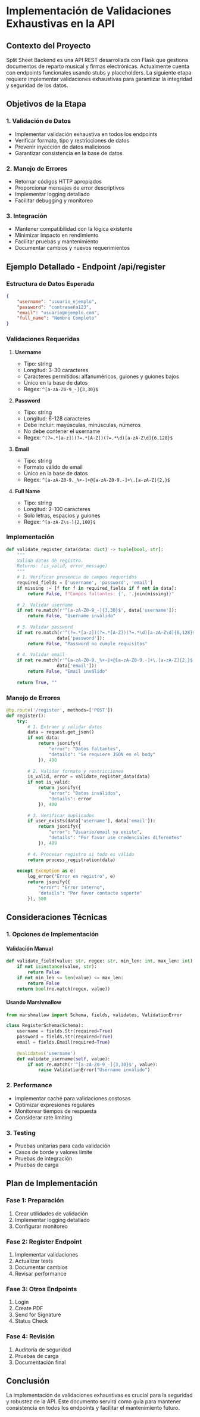 # Implementación de Validaciones Exhaustivas en la API

## Contexto del Proyecto
Split Sheet Backend es una API REST desarrollada con Flask que gestiona documentos de reparto musical y firmas electrónicas. Actualmente cuenta con endpoints funcionales usando stubs y placeholders. La siguiente etapa requiere implementar validaciones exhaustivas para garantizar la integridad y seguridad de los datos.

## Objetivos de la Etapa

### 1. Validación de Datos
- Implementar validación exhaustiva en todos los endpoints
- Verificar formato, tipo y restricciones de datos
- Prevenir inyección de datos maliciosos
- Garantizar consistencia en la base de datos

### 2. Manejo de Errores
- Retornar códigos HTTP apropiados
- Proporcionar mensajes de error descriptivos
- Implementar logging detallado
- Facilitar debugging y monitoreo

### 3. Integración
- Mantener compatibilidad con la lógica existente
- Minimizar impacto en rendimiento
- Facilitar pruebas y mantenimiento
- Documentar cambios y nuevos requerimientos

## Ejemplo Detallado - Endpoint /api/register

### Estructura de Datos Esperada
```json
{
    "username": "usuario_ejemplo",
    "password": "contraseña123",
    "email": "usuario@ejemplo.com",
    "full_name": "Nombre Completo"
}
```

### Validaciones Requeridas

1. **Username**
   - Tipo: string
   - Longitud: 3-30 caracteres
   - Caracteres permitidos: alfanuméricos, guiones y guiones bajos
   - Único en la base de datos
   - Regex: `^[a-zA-Z0-9_-]{3,30}$`

2. **Password**
   - Tipo: string
   - Longitud: 6-128 caracteres
   - Debe incluir: mayúsculas, minúsculas, números
   - No debe contener el username
   - Regex: `^(?=.*[a-z])(?=.*[A-Z])(?=.*\d)[a-zA-Z\d]{6,128}$`

3. **Email**
   - Tipo: string
   - Formato válido de email
   - Único en la base de datos
   - Regex: `^[a-zA-Z0-9._%+-]+@[a-zA-Z0-9.-]+\.[a-zA-Z]{2,}$`

4. **Full Name**
   - Tipo: string
   - Longitud: 2-100 caracteres
   - Solo letras, espacios y guiones
   - Regex: `^[a-zA-Z\s-]{2,100}$`

### Implementación

```python
def validate_register_data(data: dict) -> tuple[bool, str]:
    """
    Valida datos de registro.
    Returns: (is_valid, error_message)
    """
    # 1. Verificar presencia de campos requeridos
    required_fields = ['username', 'password', 'email']
    if missing := [f for f in required_fields if f not in data]:
        return False, f"Campos faltantes: {', '.join(missing)}"
    
    # 2. Validar username
    if not re.match(r'^[a-zA-Z0-9_-]{3,30}$', data['username']):
        return False, "Username inválido"
    
    # 3. Validar password
    if not re.match(r'^(?=.*[a-z])(?=.*[A-Z])(?=.*\d)[a-zA-Z\d]{6,128}$', 
                   data['password']):
        return False, "Password no cumple requisitos"
    
    # 4. Validar email
    if not re.match(r'^[a-zA-Z0-9._%+-]+@[a-zA-Z0-9.-]+\.[a-zA-Z]{2,}$',
                   data['email']):
        return False, "Email inválido"
    
    return True, ""
```

### Manejo de Errores
```python
@bp.route('/register', methods=['POST'])
def register():
    try:
        # 1. Extraer y validar datos
        data = request.get_json()
        if not data:
            return jsonify({
                "error": "Datos faltantes",
                "details": "Se requiere JSON en el body"
            }), 400
        
        # 2. Validar formato y restricciones
        is_valid, error = validate_register_data(data)
        if not is_valid:
            return jsonify({
                "error": "Datos inválidos",
                "details": error
            }), 400
        
        # 3. Verificar duplicados
        if user_exists(data['username'], data['email']):
            return jsonify({
                "error": "Usuario/email ya existe",
                "details": "Por favor use credenciales diferentes"
            }), 409
        
        # 4. Procesar registro si todo es válido
        return process_registration(data)
        
    except Exception as e:
        log_error("Error en registro", e)
        return jsonify({
            "error": "Error interno",
            "details": "Por favor contacte soporte"
        }), 500
```

## Consideraciones Técnicas

### 1. Opciones de Implementación

#### Validación Manual
```python
def validate_field(value: str, regex: str, min_len: int, max_len: int) -> bool:
    if not isinstance(value, str):
        return False
    if not min_len <= len(value) <= max_len:
        return False
    return bool(re.match(regex, value))
```

#### Usando Marshmallow
```python
from marshmallow import Schema, fields, validates, ValidationError

class RegisterSchema(Schema):
    username = fields.Str(required=True)
    password = fields.Str(required=True)
    email = fields.Email(required=True)
    
    @validates('username')
    def validate_username(self, value):
        if not re.match(r'^[a-zA-Z0-9_-]{3,30}$', value):
            raise ValidationError("Username inválido")
```

### 2. Performance
- Implementar caché para validaciones costosas
- Optimizar expresiones regulares
- Monitorear tiempos de respuesta
- Considerar rate limiting

### 3. Testing
- Pruebas unitarias para cada validación
- Casos de borde y valores límite
- Pruebas de integración
- Pruebas de carga

## Plan de Implementación

### Fase 1: Preparación
1. Crear utilidades de validación
2. Implementar logging detallado
3. Configurar monitoreo

### Fase 2: Register Endpoint
1. Implementar validaciones
2. Actualizar tests
3. Documentar cambios
4. Revisar performance

### Fase 3: Otros Endpoints
1. Login
2. Create PDF
3. Send for Signature
4. Status Check

### Fase 4: Revisión
1. Auditoría de seguridad
2. Pruebas de carga
3. Documentación final

## Conclusión
La implementación de validaciones exhaustivas es crucial para la seguridad y robustez de la API. Este documento servirá como guía para mantener consistencia en todos los endpoints y facilitar el mantenimiento futuro.
